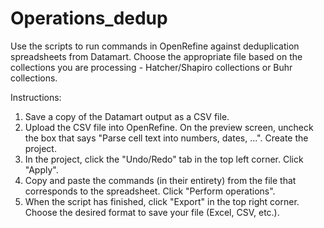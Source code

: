 # Operations_dedup

Use the scripts to run commands in OpenRefine against deduplication spreadsheets from Datamart.
Choose the appropriate file based on the collections you are processing - Hatcher/Shapiro collections or Buhr collections.

Instructions:

1. Save a copy of the Datamart output as a CSV file.
2. Upload the CSV file into OpenRefine. On the preview screen, uncheck the box that says "Parse cell text into numbers, dates, ...". Create the project.
3. In the project, click the "Undo/Redo" tab in the top left corner.  Click "Apply".
4. Copy and paste the commands (in their entirety) from the file that corresponds to the spreadsheet. Click "Perform operations".
5. When the script has finished, click "Export" in the top right corner. Choose the desired format to save your file (Excel, CSV, etc.).
